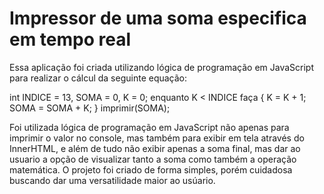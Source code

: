 # Impressor de uma soma especifica em tempo real 

Essa aplicação foi criada utilizando lógica de programação em JavaScript para realizar o cálcul da seguinte equação: 

int INDICE = 13, SOMA = 0, K = 0;
enquanto K < INDICE faça
{
K = K + 1;
SOMA = SOMA + K;
}
imprimir(SOMA);

Foi utilizada lógica de programação em JavaScript não apenas para imprimir o valor no console, mas também para exibir em tela através do InnerHTML, e além de tudo não exibir apenas a soma final, mas dar ao usuario a opção de visualizar tanto a soma como também a operação matemática. O projeto foi criado de forma simples, porém cuidadosa buscando dar uma versatilidade maior ao usúario. 
